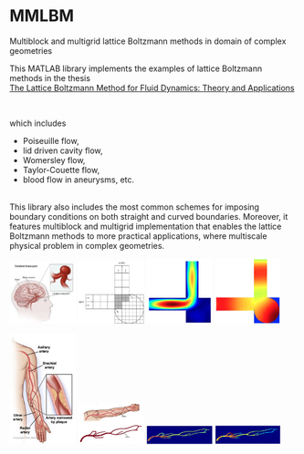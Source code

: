 # MMLBM
Multiblock and multigrid lattice Boltzmann methods in domain of complex geometries

This MATLAB library implements the examples of lattice Boltzmann methods in the thesis <br/>
[The Lattice Boltzmann Method for Fluid Dynamics: Theory and Applications](https://github.com/cpempire/MMLBM/tree/master/thesis)

<br/>

which includes 
- Poiseuille flow, 
- lid driven cavity flow, 
- Womersley flow, 
- Taylor-Couette flow, 
- blood flow in aneurysms, etc. 

<br/>
This library also includes the most common schemes for imposing boundary conditions on both straight and curved boundaries. Moreover, it features multiblock and multigrid implementation that enables the lattice Boltzmann methods to more practical applications, where multiscale physical problem in complex geometries.

<p float="left">
<img src="images/cerebral_aneurysm_2.jpeg" width="23%">
<img src="images/lbm-block.png" width="23%">

<img src="images/lbm-velocity.png" width="23%">
<img src="images/lbm-pressure.png" width="23%">
</p>

<p float="left">
<img src="images/lbm-plaque-body.png" width="23%">
<img src="images/lbm-plaque.png" width="23%">

<img src="images/lbm-plaque-velocity.png" width="23%">
<img src="images/lbm-plaque-pressure.png" width="23%">
</p>

